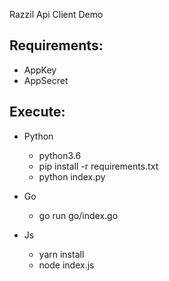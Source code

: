 Razzil Api Client Demo

## Requirements:

* AppKey
* AppSecret

## Execute:

* Python
    - python3.6
    - pip install -r requirements.txt
    - python index.py

* Go
    - go run go/index.go

* Js
    - yarn install
    - node index.js
